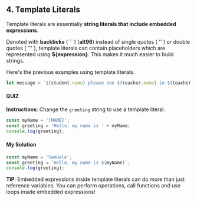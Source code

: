 ## 4. Template Literals

Template literals are essentially **string literals that include embedded expressions**.

Denoted with **backticks** ( `` ) (**alt96**) instead of single quotes ( '' ) or double quotes ( "" ), template literals can contain placeholders which are represented using **${expression}**. This makes it much easier to build strings.

Here's the previous examples using template literals.
```javascript
let message = `${student.name} please see ${teacher.name} in ${teacher.room} to pick up your report card.`;
```

#### QUIZ

**Instructions**: Change the `greeting` string to use a template literal.
```javascript
const myName = '[NAME]';
const greeting = 'Hello, my name is ' + myName;
console.log(greeting);
```

#### My Solution

```javascript
const myName = 'Samuele';
const greeting = `Hello, my name is ${myName}`;
console.log(greeting);
```

**TIP**: Embedded expressions inside template literals can do more than just reference variables. You can perform operations, call functions and use loops inside embedded expressions!
